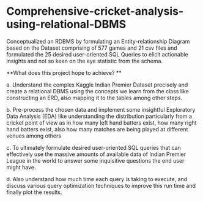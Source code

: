 # Comprehensive-cricket-analysis-using-relational-DBMS
Conceptualized an RDBMS by formulating an Entity-relationship Diagram based on the Dataset comprising of 577 games and 21 csv files and formulated the 25 desired user-oriented SQL Queries to elicit actionable insights and not so keen on the eye statistic from the schema.  


**What does this project hope to achieve? **

a. Understand the complex Kaggle Indian Premier Dataset precisely and create a relational DBMS using the concepts we learn from the class like constructing an ERD, also mapping it to the tables among other steps.  

b. Pre-process the chosen data and implement some insightful Exploratory Data Analysis (EDA) like understanding the distribution particularly from a cricket point of view as in how many left hand batters exist, how many right hand batters exist, also how many matches are being played at different venues among others  

c. To ultimately formulate desired user-oriented SQL queries that can effectively use the massive amounts of available data of Indian Premier League in the world to answer some inquisitive questions the end user might have.  

d. Also understand how much time each query is taking to execute, and discuss various query optimization techniques to improve this run time and finally plot the results.  


 
 
